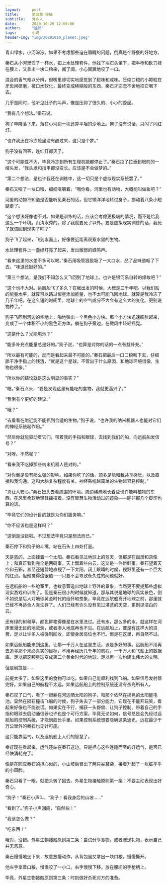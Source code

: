 ```yaml
---
layout:     post
title:      第四章 接触
subtitle:   外乡人
date:       2020-10-26 12:00:00
author:    	"猛犸"
tags:		小说
header-img: "img/20201010_planet.jpeg"
---
```


青山绿水，小河淙淙。如果不考虑那些迫在眉睫的问题，倒真是个野餐的好地方。

秦石从小河里舀了一杯水，扣上水处理套件。他找了块石头坐下，把手枪和砍刀挂在腰上，又拿出一块口粮来，闻了闻，小心翼翼地咬了一口。

混合的香气难以分辨，但嘴里却切实地感觉到了甜味和咸味。压缩口粮的小颗粒在牙齿间研磨，被口水软化，最终变成稀糊般的东西，秦石才恋恋不舍地把它咽下去。

几乎是同时，他听见肚子的叫声，像是压抑了很久的、小小的委屈。

“我有几个想法。”秦石说。

狗子早降落下来，落在小河边一块还算平坦的沙地上。狗子没有说话，只闪了闪红灯。

“也许我还在冷冻舱里没有醒过来，这只是个梦。”

狗子没有回答，连红灯都灭了。

“这个可能性不大，毕竟冷冻到所有生理机能都停止了。”秦石拉了拉垂到眼前的一缕头发，“我头发和指甲都没变长。应该是不会做梦的。”

“第二个想法，是也许我还在训练中，这一切只是个虚拟现实系统罢了。”

秦石又咬了一块口粮，细细咀嚼着，“哦你看，河里也有动物，大概能叫做鱼吧？”

河里的动物不知道是否能听见秦石的话，但它懒洋洋地转过身子，挪动着八条小短腿走了。

“这个想法好像也不对。如果是训练的话，应该会考虑更极端的情况，而不是给我这么一个环境。山清水秀的。除了我就要死了以外。要是虚拟现实训练的话，我死了就该回到现实了吧？”

狗子飞了起来，飞到水面上，好像要近距离观察水里的生物。

水处理套件上一盏绿灯亮了起来，发出微弱的蜂鸣声。

“看来这里的水差不多可以喝。”秦石用吸管狠狠吸了一大口水，品了品味道咽了下去。“味道还挺好的。”

“第三个想法，是我们不知怎么又飞回到了地球上。也许是银河系自转的缘故吧？”

“这个也不大对。远航船飞了多久？在我出发的时候，大概是三千年吧。以我们船的能量水平，就算可以路过恒星添加能量，也不太可能飞回地球。就算是我冷冻了几千年吧，在这么短的时间里，地球上的空气成分不大会有这么大的变化。更别说物种了。”

狗子飞回到河边的空地上，啪地弹出一个黑色小方块。那个小方块迅速膨胀起来，变成了一个体积不小的黑色正方体，躺在狗子旁边，在微风中轻轻摇晃。

“这是什么？光能电池？”

“能多补充点能量总是好的。”狗子说，“也算是对你的话的一点有益补充。”

“所以最有可能的，反而是看起来最不可能的。”秦石把最后一口口粮咽下去，仔细舔干净手指上的残渣，“就是这个星球，不管出于什么原因，和地球环境很像，生物也很像。”

“所以你的结论就是这么明显的事实？”

“嗯。”秦石点头，“要是发现这里有能吃的食物，我就更高兴了。”

“我倒有个更好的建议。”

“哦？”

“去看看在附近能不能抓到合适的生物。”狗子说，“也许我的纳米机器人也能对它们的神经系统起作用。”

“然后你就能驱动着它们，带着我的手指和眼球，去找到我们的船，向远航船发信号？”

“对呀。不然呢？”

“看来我不吃掉那些纳米机器人是对的。”

“对你倒是没有那么强的影响。如果你吃了的话，顶多是能和我共享感觉，以及直接和我沟通。这和大脑复杂程度有关，神经系统越简单的生物越容易控制。”

“真让人安心。”秦石扭头去看周围的环境。周边稀疏地长着些也许能叫植物的东西，在风里柔软地轻轻摇摆着。没有智慧生物活动过的迹象——除非那几个脚印也算的话。

“毕竟它们的设计目的就是为你们服务嘛。”

“你不应该也是这样吗？”

“这倒是没错啦。不过想法毕竟只是想法而已。”

秦石停下和狗子的斗嘴，站在石头上四处打量。

天是蓝的，上面挂着一个太阳。秦石看见过地球上的蓝天，但那是在画册和录像上；和真正看到完全是两码事。天上飘着些白云，这又是一件新鲜事。秦石望着天空和云彩，甚至还短暂地直视了一下太阳。闭上眼睛的时候，视野里还有一个巨大的红点。但他觉得这很值——只要不会导致永久性的问题就好。

在远航船的一些舱室里，也故意营造出地球上野外的景象，当然更不要提那些虚拟现实游戏和训练了。但是秦石很小的时候就知道，那与其说是地球的真实景色，倒不如说是后人对地球黄金时代的缅怀和想象。毕竟在远航船离开地球之前，那里就已经不再适合人类生存了。人们已经有许久没有见过湛蓝的天空，更别提洁白的云。

还有绿的树和草，颜色鲜艳得像是在水里洗过。还有水，那么多的水，就这样在河床里漫无目的地流淌，或者渗入地底再也不见。在远航船上，要是有这样大的浪费，足以让许多人被强制回收，即使身居高位也不行。但是在这里，再自然不过。

如果远航船能来到这里，让那一千万人在这里生活，该是多好的事。远航船不用再去追寻那个未必真实的目标，不用再经历几千年的航程。一千万人和飞船上的数据库，足以把这颗星球变成第二个黄金时代的地球，足以再一次构建出伟大的文明。

但是前提是……

前提太多了。如果这里的食物可以吃。如果自己能顺利找到飞船。如果信号发射器完好。如果自己的航程不太远。如果远航船上的控制系统还没有杀光所有人。

秦石叹了口气，看了一眼躺在河边晒太阳的狗子，和那个依然在摇晃的太阳能电池。显然在陨石撞击飞船的时候，狗子失去了一部分能力，它现在不能开玩笑，看起来好像也不能说谎。如果实在不行，捕获一头野兽、让狗子控制、带着自己的手指和眼球去启动通信器也许也是个可行方案。毕竟无论如何，信号总是会先经过远航船的控制系统，才能到舰长手里。如果控制系统想要隐瞒这条通讯，远在最少千万公里外的秦石也无计可施。

这只能靠运气，以及远航船上人们的智慧了。

幸好现在看起来，运气还站在秦石这边。只是担心这些连踵而至的好运气，是否已经快消耗完了。

像是在回应秦石的担心似的，小山坡后冒出了两只尖耳朵，接着升起了一张脏乎乎的小圆脸。

秦石只看了一眼，就把头转了回去。外星生物接触原则第一条：不要主动表现出好奇心。

“狗子！”秦石小声叫，“狗子！看我身后的山坡……”

“看到了。”狗子小声回应，“自然些！”

“我该怎么做？”

“吃东西！”

哦对，没错。外星生物接触原则第二条：尝试分享食物，或者赠送礼物，表示自己并无恶意。

秦石慢慢地坐下来，故意放慢动作，从背包里又拿出一块口粮，慢慢撕开。

他左手拿着口粮，慢慢咬了一小口。右手慢慢下移，放在腰间的手枪柄上。

毕竟，外星生物接触原则第三条：时刻做好杀死对方的准备。
